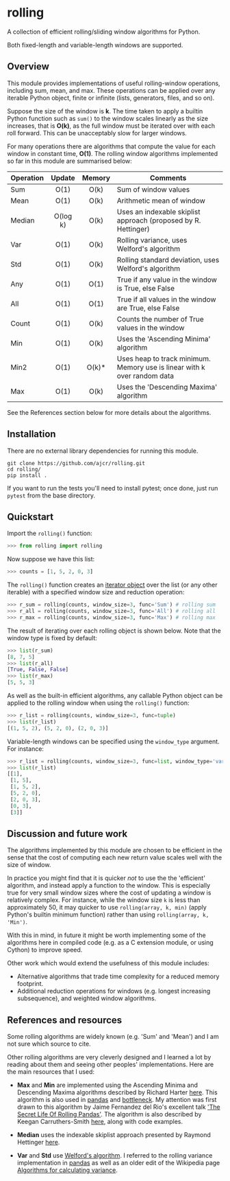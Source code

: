 # rolling

A collection of efficient rolling/sliding window algorithms for Python.

Both fixed-length and variable-length windows are supported.

## Overview

This module provides implementations of useful rolling-window operations, including sum, mean, and max. These operations can be applied over any iterable Python object, finite or infinite (lists, generators, files, and so on). 

Suppose the size of the window is **k**. The time taken to apply a builtin Python function such as `sum()` to the window scales linearly as the size increases, that is **O(k)**, as the full window must be iterated over with each roll forward. This can be unacceptably slow for larger windows.

For many operations there are algorithms that compute the value for each window in constant time, **O(1)**. The rolling window algorithms implemented so far in this module are summarised below:

| Operation                | Update | Memory | Comments |
| ------------------------ |:--------:|:-----:|-----------------------------|
| Sum                      | O(1)     | O(k)  | Sum of window values |
| Mean                     | O(1)     | O(k)  | Arithmetic mean of window |
| Median                   | O(log k) | O(k)  | Uses an indexable skiplist approach (proposed by R. Hettinger) |
| Var                      | O(1)     | O(k)  | Rolling variance, uses Welford's algorithm |
| Std                      | O(1)     | O(k)  | Rolling standard deviation, uses Welford's algorithm |
| Any                      | O(1)     | O(1)  | True if any value in the window is True, else False |
| All                      | O(1)     | O(1)  | True if all values in the window are True, else False |
| Count                    | O(1)     | O(k)  | Counts the number of True values in the window |
| Min                      | O(1)     | O(k)  | Uses the 'Ascending Minima' algorithm | 
| Min2                     | O(1)     | O(k)* | Uses heap to track minimum. Memory use is linear with k over random data | 
| Max                      | O(1)     | O(k)  | Uses the 'Descending Maxima' algorithm |

See the References section below for more details about the algorithms. 

## Installation

There are no external library dependencies for running this module.

```
git clone https://github.com/ajcr/rolling.git
cd rolling/
pip install .
```
If you want to run the tests you'll need to install pytest; once done, just run `pytest` from the base directory.

## Quickstart

Import the `rolling()` function:
```python
>>> from rolling import rolling
```
Now suppose we have this list:
```python
>>> counts = [1, 5, 2, 0, 3]
```
The `rolling()` function creates an [iterator object](https://docs.python.org/3/library/stdtypes.html#iterator-types) over the list (or any other iterable) with a specified window size and reduction operation:
```python
>>> r_sum = rolling(counts, window_size=3, func='Sum') # rolling sum
>>> r_all = rolling(counts, window_size=3, func='All') # rolling all
>>> r_max = rolling(counts, window_size=3, func='Max') # rolling max
```
The result of iterating over each rolling object is shown below. Note that the window type is fixed by default:
```python
>>> list(r_sum)
[8, 7, 5]
>>> list(r_all)
[True, False, False]
>>> list(r_max)
[5, 5, 3]
```
As well as the built-in efficient algorithms, any callable Python object can be applied to the rolling window when using the `rolling()` function:
```python
>>> r_list = rolling(counts, window_size=3, func=tuple)
>>> list(r_list)
[(1, 5, 2), (5, 2, 0), (2, 0, 3)]
```

Variable-length windows can be specified using the `window_type` argument. For instance:
```python
>>> r_list = rolling(counts, window_size=3, func=list, window_type='variable')
>>> list(r_list)
[[1],
 [1, 5],
 [1, 5, 2],
 [5, 2, 0],
 [2, 0, 3],
 [0, 3],
 [3]]
```

## Discussion and future work

The algorithms implemented by this module are chosen to be efficient in the sense that the cost of computing each new return value scales well with the size of window.

In practice you might find that it is quicker *not* to use the the 'efficient' algorithm, and instead apply a function to the window. This is especially true for very small window sizes where the cost of updating a window is relatively complex. For instance, while the window size `k` is less than approximately 50, it may quicker to use `rolling(array, k, min)` (apply Python's builtin minimum function) rather than using `rolling(array, k, 'Min')`.

With this in mind, in future it might be worth implementing some of the algorithms here in compiled code (e.g. as a C extension module, or using Cython) to improve speed.

Other work which would extend the usefulness of this module includes:

- Alternative algorithms that trade time complexity for a reduced memory footprint.
- Additional reduction operations for windows (e.g. longest increasing subsequence), and weighted window algorithms.

## References and resources

Some rolling algorithms are widely known (e.g. 'Sum' and 'Mean') and I am not sure which source to cite. 

Other rolling algorithms are very cleverly designed and I learned a lot by reading about them and seeing other peoples' implementations. Here are the main resources that I used:

- **Max** and **Min** are implemented using the Ascending Minima and Descending Maxima algorithms described by Richard Harter [here](http://www.richardhartersworld.com/cri/2001/slidingmin.html). This algorithm is also used in [pandas](http://pandas.pydata.org/) and [bottleneck](https://github.com/kwgoodman/bottleneck). My attention was first drawn to this algorithm by Jaime Fernandez del Rio's excellent talk ['The Secret Life Of Rolling Pandas'](https://www.youtube.com/watch?v=XM_r5La-1tA). The algorithm is also described by Keegan Carruthers-Smith [here](https://people.cs.uct.ac.za/~ksmith/articles/sliding_window_minimum.html), along with code examples.

- **Median** uses the indexable skiplist approach presented by Raymond Hettinger [here](http://code.activestate.com/recipes/577073/).

- **Var** and **Std** use [Welford's algorithm](https://en.wikipedia.org/wiki/Algorithms_for_calculating_variance#On-line_algorithm). I referred to the rolling variance implementation in [pandas](https://github.com/pandas-dev/pandas/blob/master/pandas/_libs/window.pyx#L635-L784) as well as an older edit of the Wikipedia page [Algorithms for calculating variance](https://en.wikipedia.org/w/index.php?title=Algorithms_for_calculating_variance&oldid=617145179).

